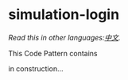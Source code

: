 # simulation-login

*Read this in other languages:[中文](README.md).*

This Code Pattern contains

in construction...